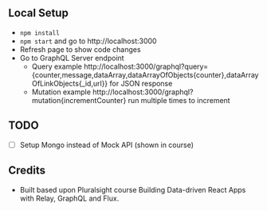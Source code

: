 ## Local Setup

* `npm install`
* `npm start` and go to http://localhost:3000
* Refresh page to show code changes
* Go to GraphQL Server endpoint
    * Query example http://localhost:3000/graphql?query={counter,message,dataArray,dataArrayOfObjects{counter},dataArrayOfLinkObjects{_id,url}} for JSON response
    * Mutation example http://localhost:3000/graphql?mutation{incrementCounter} run multiple times to increment

## TODO 
* [ ] Setup Mongo instead of Mock API (shown in course)

## Credits 
* Built based upon Pluralsight course Building Data-driven React Apps with Relay, GraphQL and Flux.